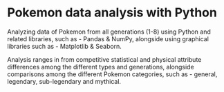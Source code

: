# Pokemon data analysis with Python
Analyzing data of Pokemon from all generations (1-8) using Python and related libraries, such as - Pandas & NumPy, alongside using graphical libraries such as - Matplotlib & Seaborn.

Analysis ranges in from competitive statistical and physical attribute differences among the different types and generations, alongside comparisons among the different Pokemon categories, such as - general, legendary, sub-legendary and mythical.
